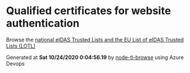 # Qualified certificates for website authentication 
 Browse the [national eIDAS Trusted Lists and the EU List of eIDAS Trusted Lists (LOTL)](https://webgate.ec.europa.eu/tl-browser/#/) 
 
 
Generated at **Sat 10/24/2020  0:04:56.19** by [node-tl-browse](https://github.com/ymedlop/node-tl-browser) using Azure Devops 
